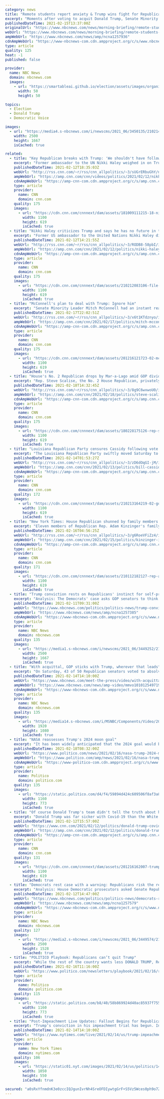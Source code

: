 ```yaml
---
category: news
title: "Remote students report anxiety & Trump wins fight for Republican soul: The Morning Rundown"
excerpt: "Moments after voting to acquit Donald Trump, Senate Minority Leader Mitch McConnell slammed the former president for a \"disgraceful dereliction of duty.\""
publishedDateTime: 2021-02-15T13:37:00Z
originalUrl: "https://www.nbcnews.com/news/morning-briefing/remote-students-report-anxiety-trump-wins-fight-republican-soul-morning-n1257936"
webUrl: "https://www.nbcnews.com/news/morning-briefing/remote-students-report-anxiety-trump-wins-fight-republican-soul-morning-n1257936"
ampWebUrl: "https://www.nbcnews.com/news/amp/ncna1257936"
cdnAmpWebUrl: "https://www-nbcnews-com.cdn.ampproject.org/c/s/www.nbcnews.com/news/amp/ncna1257936"
type: article
quality: 125
heat: -1
published: false

provider:
  name: NBC News
  domain: nbcnews.com
  images:
    - url: "https://smartableai.github.io/election/assets/images/organizations/nbcnews.com-50x50.jpg"
      width: 50
      height: 50

topics:
  - Election
  - Donald Trump
  - Democratic Voice

images:
  - url: "https://media4.s-nbcnews.com/i/newscms/2021_06/3450135/210214-mitch-mcconnell-jm-1703_c0bf19f41e894b1eea9af61d47b71d4a.jpg"
    width: 2500
    height: 1667
    isCached: true

related:
  - title: "Key Republican breaks with Trump: 'We shouldn't have followed him'"
    excerpt: "Former ambassador to the UN Nikki Haley weighed in on Trump's legacy during an interview with Politico, saying that he had \"fallen so far\" and was likely out of the picture for 2024 presidential candidates. Former special assistant to President George H.W. Bush and president of the Council on Foreign"
    publishedDateTime: 2021-02-12T18:35:03Z
    webUrl: "http://rss.cnn.com/~r/rss/cnn_allpolitics/~3/sUGrERbuGhY/nikki-haley-trump-election-richard-haass-nr-vpx.cnn"
    ampWebUrl: "https://amp.cnn.com/cnn/videos/politics/2021/02/12/nikki-haley-trump-election-richard-haass-nr-vpx.cnn"
    cdnAmpWebUrl: "https://amp-cnn-com.cdn.ampproject.org/c/s/amp.cnn.com/cnn/videos/politics/2021/02/12/nikki-haley-trump-election-richard-haass-nr-vpx.cnn"
    type: article
    provider:
      name: CNN
      domain: cnn.com
    quality: 175
    images:
      - url: "https://cdn.cnn.com/cnnnext/dam/assets/181009111215-18-nikki-haley-super-tease.jpg"
        width: 1100
        height: 619
        isCached: true
  - title: "Nikki Haley criticizes Trump and says he has no future in the GOP"
    excerpt: "Former US ambassador to the United Nations Nikki Haley directly criticized former President Donald Trump for his involvement stoking the US Capitol riot in a new interview, a notable condemnation from someone who is widely viewed as harboring presidential hopes in a party that is still in thrall to Trump.\n"
    publishedDateTime: 2021-02-12T14:21:55Z
    webUrl: "http://rss.cnn.com/~r/rss/cnn_allpolitics/~3/RODB8-58pbI/index.html"
    ampWebUrl: "https://amp.cnn.com/cnn/2021/02/12/politics/nikki-haley-donald-trump-gop/index.html"
    cdnAmpWebUrl: "https://amp-cnn-com.cdn.ampproject.org/c/s/amp.cnn.com/cnn/2021/02/12/politics/nikki-haley-donald-trump-gop/index.html"
    type: article
    provider:
      name: CNN
      domain: cnn.com
    quality: 175
    images:
      - url: "https://cdn.cnn.com/cnnnext/dam/assets/210212083106-file-nikki-haley-2020-super-tease.jpg"
        width: 1100
        height: 619
        isCached: true
  - title: "McConnell's plan to deal with Trump: Ignore him"
    excerpt: "Senate Minority Leader Mitch McConnell had an instant reaction when seeing the lengthy attack he endured from former President Donald Trump.\n    \n"
    publishedDateTime: 2021-02-17T22:02:51Z
    webUrl: "http://rss.cnn.com/~r/rss/cnn_allpolitics/~3/x6t1KTdznyo/index.html"
    ampWebUrl: "https://amp.cnn.com/cnn/2021/02/17/politics/mitch-mcconnell-donald-trump/index.html"
    cdnAmpWebUrl: "https://amp-cnn-com.cdn.ampproject.org/c/s/amp.cnn.com/cnn/2021/02/17/politics/mitch-mcconnell-donald-trump/index.html"
    type: article
    provider:
      name: CNN
      domain: cnn.com
    quality: 175
    images:
      - url: "https://cdn.cnn.com/cnnnext/dam/assets/201216121723-02-mcconnell-trump-split-super-tease.jpg"
        width: 1100
        height: 619
        isCached: true
  - title: "House's No. 2 Republican drops by Mar-a-Lago amid GOP divide over Trump"
    excerpt: "Rep. Steve Scalise, the No. 2 House Republican, privately met with former President Donald Trump in Florida earlier this week, the latest example of the splintering views among leading congressional Republicans on the role Trump plays in the party going forward.\n    \n"
    publishedDateTime: 2021-02-18T14:32:45Z
    webUrl: "http://rss.cnn.com/~r/rss/cnn_allpolitics/~3/8g9C6wxwoU0/index.html"
    ampWebUrl: "https://amp.cnn.com/cnn/2021/02/18/politics/steve-scalise-donald-trump-mar-a-lago/index.html"
    cdnAmpWebUrl: "https://amp-cnn-com.cdn.ampproject.org/c/s/amp.cnn.com/cnn/2021/02/18/politics/steve-scalise-donald-trump-mar-a-lago/index.html"
    type: article
    provider:
      name: CNN
      domain: cnn.com
    quality: 175
    images:
      - url: "https://cdn.cnn.com/cnnnext/dam/assets/180228175126-rep-steve-scalise-trump-concealed-carry-bill-sot-00001829-super-tease.jpg"
        width: 1100
        height: 619
        isCached: true
  - title: "Louisiana Republican Party censures Cassidy following vote to convict Trump "
    excerpt: "The Louisiana Republican Party swiftly moved Saturday to censure GOP Sen. Bill Cassidy after he voted earlier in the day to convict former President Donald Trump in his second impeachment trial.\n    \n"
    publishedDateTime: 2021-02-14T01:53:27Z
    webUrl: "http://rss.cnn.com/~r/rss/cnn_allpolitics/~3/zD6dOqGI-jM/index.html"
    ampWebUrl: "https://amp.cnn.com/cnn/2021/02/13/politics/bill-cassidy-louisiana-republican-party-censure/index.html"
    cdnAmpWebUrl: "https://amp-cnn-com.cdn.ampproject.org/c/s/amp.cnn.com/cnn/2021/02/13/politics/bill-cassidy-louisiana-republican-party-censure/index.html"
    type: article
    provider:
      name: CNN
      domain: cnn.com
    quality: 172
    images:
      - url: "https://cdn.cnn.com/cnnnext/dam/assets/210213164219-02-gop-vote-cassidy-super-tease.jpg"
        width: 1100
        height: 619
        isCached: true
  - title: "New York Times: House Republican shunned by family members over Trump criticism"
    excerpt: "Eleven members of Republican Rep. Adam Kinzinger's family sent him a vitriolic letter accusing him of being a member of the \"devil's army\" in light of his criticism of then-President Donald Trump after the January 6 insurrection, The New York Times reported Monday.\n    \n"
    publishedDateTime: 2021-02-16T04:56:25Z
    webUrl: "http://rss.cnn.com/~r/rss/cnn_allpolitics/~3/g6RoeVFiZz4/index.html"
    ampWebUrl: "https://amp.cnn.com/cnn/2021/02/15/politics/kinzinger-impeachment-family-letter/index.html"
    cdnAmpWebUrl: "https://amp-cnn-com.cdn.ampproject.org/c/s/amp.cnn.com/cnn/2021/02/15/politics/kinzinger-impeachment-family-letter/index.html"
    type: article
    provider:
      name: CNN
      domain: cnn.com
    quality: 171
    images:
      - url: "https://cdn.cnn.com/cnnnext/dam/assets/210112182127-rep-adam-kinzinger-file-super-tease.jpg"
        width: 1100
        height: 619
        isCached: true
  - title: "Trump conviction rests on Republicans' instinct for self-preservation"
    excerpt: "Analysis: The Democrats' case asks GOP senators to think of their own interests, as well as the republic's. WASHINGTON — If Republican senators will not put the republic over their party, House impeachment trial managers suggested Wednesday,"
    publishedDateTime: 2021-02-11T09:31:00Z
    webUrl: "https://www.nbcnews.com/politics/politics-news/trump-conviction-rests-republicans-instinct-self-preservation-n1257385"
    ampWebUrl: "https://www.nbcnews.com/news/amp/ncna1257385"
    cdnAmpWebUrl: "https://www-nbcnews-com.cdn.ampproject.org/c/s/www.nbcnews.com/news/amp/ncna1257385"
    type: article
    provider:
      name: NBC News
      domain: nbcnews.com
    quality: 135
    images:
      - url: "https://media1.s-nbcnews.com/i/newscms/2021_06/3449252/210210-analysis-donald-trump-ew-722p_555ca8916001a45874569043999b0715.jpg"
        width: 2500
        height: 1667
        isCached: true
  - title: "With acquittal, GOP sticks with Trump, wherever that leads"
    excerpt: "On Saturday, 43 of 50 Republican senators voted to absolve former President Trump of responsibility for the deadly January 6th riot at the Capitol."
    publishedDateTime: 2021-02-14T14:10:00Z
    webUrl: "https://www.nbcnews.com/meet-the-press/video/with-acquittal-gop-sticks-with-trump-wherever-that-leads-101012549719"
    ampWebUrl: "https://www.nbcnews.com/news/amp-video/mmvo101012549719"
    cdnAmpWebUrl: "https://www-nbcnews-com.cdn.ampproject.org/c/s/www.nbcnews.com/news/amp-video/mmvo101012549719"
    type: article
    provider:
      name: NBC News
      domain: nbcnews.com
    quality: 135
    images:
      - url: "https://media14.s-nbcnews.com/i/MSNBC/Components/Video/202102/1613311501132_mtp_clip_a2_210214_1920x1080.jpg"
        width: 1920
        height: 1080
        isCached: true
  - title: "NASA reassesses Trump's 2024 moon goal"
    excerpt: "It has been widely anticipated that the 2024 goal would be impossible to meet given that a new rocket, capsule, lunar lander, and other components still need to be developed and fully tested."
    publishedDateTime: 2021-02-18T08:32:00Z
    webUrl: "https://www.politico.com/news/2021/02/16/nasa-trump-2024-moon-landing-goal-469135"
    ampWebUrl: "https://www.politico.com/amp/news/2021/02/16/nasa-trump-2024-moon-landing-goal-469135"
    cdnAmpWebUrl: "https://www-politico-com.cdn.ampproject.org/c/s/www.politico.com/amp/news/2021/02/16/nasa-trump-2024-moon-landing-goal-469135"
    type: article
    provider:
      name: Politico
      domain: politico.com
    quality: 135
    images:
      - url: "https://static.politico.com/d4/f4/59894d424c609506f8af3a8065fb/ap20121624457519-1.jpg"
        width: 1160
        height: 773
        isCached: true
  - title: "Of course Donald Trump's team didn't tell the truth about his Covid-19 illness"
    excerpt: "Donald Trump was far sicker with Covid-19 than the White House physician or his top aides let on, even to the point where there were concerns that the then-President would have to be put on a ventilator to deal with the illness."
    publishedDateTime: 2021-02-12T15:57:00Z
    webUrl: "https://www.cnn.com/2021/02/12/politics/donald-trump-covid-19-sick-new-york-times/index.html"
    ampWebUrl: "https://amp.cnn.com/cnn/2021/02/12/politics/donald-trump-covid-19-sick-new-york-times/index.html"
    cdnAmpWebUrl: "https://amp-cnn-com.cdn.ampproject.org/c/s/amp.cnn.com/cnn/2021/02/12/politics/donald-trump-covid-19-sick-new-york-times/index.html"
    type: article
    provider:
      name: CNN
      domain: cnn.com
    quality: 131
    images:
      - url: "https://cdn.cnn.com/cnnnext/dam/assets/201216162007-trump-white-house-1005-super-tease.jpg"
        width: 1100
        height: 619
        isCached: true
  - title: "Democrats rest case with a warning: Republicans risk the republic if they acquit Trump"
    excerpt: "Analysis: House Democratic prosecutors asked Senate Republicans to consider the precedent they would set by approving of Trump's conduct."
    publishedDateTime: 2021-02-12T14:47:00Z
    webUrl: "https://www.nbcnews.com/politics/politics-news/democrats-rest-case-warning-republicans-risk-republic-if-they-acquit-n1257579"
    ampWebUrl: "https://www.nbcnews.com/news/amp/ncna1257579"
    cdnAmpWebUrl: "https://www-nbcnews-com.cdn.ampproject.org/c/s/www.nbcnews.com/news/amp/ncna1257579"
    type: article
    provider:
      name: NBC News
      domain: nbcnews.com
    quality: 127
    images:
      - url: "https://media2.s-nbcnews.com/i/newscms/2021_06/3449574/210211-jamie-raskin-bw-ac-909p_93b993d3a3f387227e4532af9dd90e0e.jpg"
        width: 2500
        height: 1528
        isCached: true
  - title: "POLITICO Playbook: Republicans can’t quit Trump"
    excerpt: "While the rest of the country wants less DONALD TRUMP, Republicans just can’t quit him. Our flash POLITICO/Morning Consult poll conducted in the days following the Senate trial shows that despite the impeachment managers’ gripping presentation and video laying out Trump’s role in the Jan."
    publishedDateTime: 2021-02-16T11:16:00Z
    webUrl: "https://www.politico.com/newsletters/playbook/2021/02/16/republicans-cant-quit-trump-491756"
    type: article
    provider:
      name: Politico
      domain: politico.com
    quality: 115
    images:
      - url: "https://static.politico.com/b8/40/58b869924d40ac85937f7550bd56/gettyimages-1302327045.jpg"
        width: 1160
        height: 773
        isCached: true
  - title: "Post-Impeachment Live Updates: Fallout Begins for Republicans Who Voted to Convict Trump"
    excerpt: "Trump’s conviction in his impeachment trial has begun. In Louisiana, the state Republican Party’s executive committee voted unanimously on Saturday to censure Senator Bill Cassidy, who was just re-elected in November and was among those who voted to find Mr."
    publishedDateTime: 2021-02-14T14:10:00Z
    webUrl: "https://www.nytimes.com/live/2021/02/14/us/trump-impeachment/a-backlash-against-the-7-republicans-who-voted-to-convict-trump-has-begun"
    type: article
    provider:
      name: New York Times
      domain: nytimes.com
    quality: 106
    images:
      - url: "https://static01.nyt.com/images/2021/02/14/us/politics/14impeachment-briefing-republican-backlash/14impeachment-briefing-republican-backlash-facebookJumbo.jpg"
        width: 1050
        height: 550
        isCached: true

secured: "a0sRxYfnmdnK3e0zccIQJgunIvrNh4SreOFDIywtgGrF+S5Vz5Wces0ph9o7ZbblSmYQaUdwgeuXMnmyLc/fSMitAfHxOnDoW6gDq4WNmSRu+eDeVJ0Jbbm9Gqj927ykwgZvnRMoBzJwmLixSyQs71Zydfv53YNSIPIgkZ2MkKqKVv6nFaCbtu2d2AEtB7hLmG6nye973567/SyxmuZJxWtHtqwBpbV8MC26Yr1vqtqVSwl/pvbsqkKs+ajFTqum2KW9roBlPiaIxAU5KTpCASnIkJCgkhyN5tp5c0wGNuuHKplm4SDO0SFrIYX+bgo7EGmgElQvEvndZq2HlesK7xoxa3O1QV71thhABvQRWW4=;GPz5l+N1KNnbblgAGN0L0g=="
---
```


